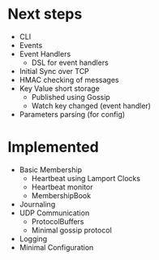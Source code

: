 # Next steps
* CLI
* Events
* Event Handlers
  * DSL for event handlers
* Initial Sync over TCP
* HMAC checking of messages
* Key Value short storage
  * Published using Gossip
  * Watch key changed (event handler)
* Parameters parsing (for config)

# Implemented
* Basic Membership
  * Heartbeat using Lamport Clocks
  * Heartbeat monitor
  * MembershipBook
* Journaling
* UDP Communication
  * ProtocolBuffers
  * Minimal gossip protocol
* Logging
* Minimal Configuration

